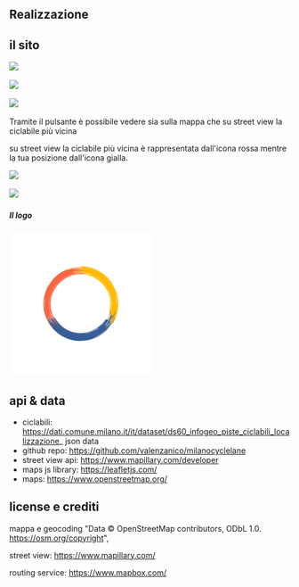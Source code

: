 ## 

## Realizzazione

## il sito

![](/home/eagle/d/myapp/milanocyclelane/docs/img1-leggenda.png)

![](/home/eagle/d/myapp/milanocyclelane/docs/img2-leggenda.png)

![](/home/eagle/d/myapp/milanocyclelane/docs/img3-leggenda.png)

Tramite il pulsante è possibile vedere sia sulla mappa che su street view la ciclabile più vicina

su street view la ciclabile più vicina è rappresentata dall'icona rossa mentre la tua posizione dall'icona gialla.

![](/home/eagle/d/myapp/milanocyclelane/docs/img4-leggenda.png)

![](/home/eagle/d/myapp/milanocyclelane/docs/img5-leggenda.png)

##### Il logo

![Logo](icon256.png)

## api & data

- ciclabili: https://dati.comune.milano.it/it/dataset/ds60_infogeo_piste_ciclabili_localizzazione_
  json data
- github repo: https://github.com/valenzanico/milanocyclelane
- street view api: https://www.mapillary.com/developer
- maps js library: https://leafletjs.com/
- maps: https://www.openstreetmap.org/

## license e crediti

mappa e geocoding "Data © OpenStreetMap contributors, ODbL 1.0. https://osm.org/copyright",

street view: https://www.mapillary.com/

routing service: https://www.mapbox.com/
